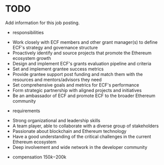# TODO

Add information for this job posting.

* responsibilities


- Work closely with ECF members and other grant manager(s) to define ECF's strategy and governance structure
- Proactively identify and source projects that promote the Ethereum ecosystem growth 
- Design and implement ECF's grants evaluation pipeline and criteria 
- Set and implement grantee success metrics
- Provide grantee support post funding and match them with the resources and mentors/advisors they need
- Set comprehensive goals and metrics for ECF's performance 
- Form strategic partnership with aligned projects and initiatives 
- Be an ambassador of ECF and promote ECF to the broader Ethereum community 

* requirements


- Strong organizational and leadership skills
- A team player, able to collaborate with a diverse group of stakeholders 
- Passionate about blockchain and Ethereum technology 
- Have a good understanding of the critical challenges in the current Ethereum ecosystem 
- Deep involvement and wide network in the developer community 


* compensation
$150k-$200k
